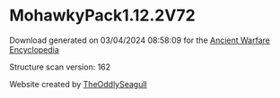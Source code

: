 # MohawkyPack1.12.2V72

Download generated on 03/04/2024 08:58:09 for the [Ancient Warfare Encyclopedia](http://ancient-warfare.legends-of-gramdatis.com/)

Structure scan version: 162

Website created by [TheOddlySeagull](https://github.com/TheOddlySeagull/ancient-warfare-encyclopedia-website)
